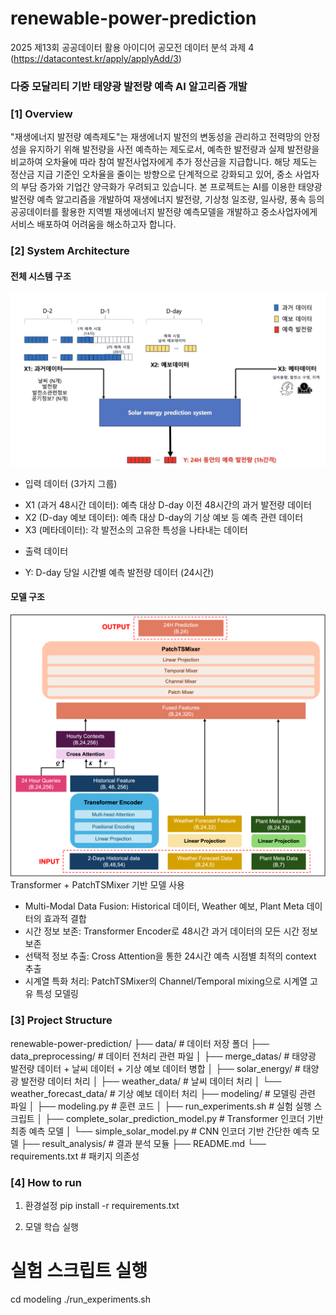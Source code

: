 # renewable-power-prediction
2025 제13회 공공데이터 활용 아이디어 공모전 데이터 분석 과제 4
(https://datacontest.kr/apply/applyAdd/3)

### 다중 모달리티 기반 태양광 발전량 예측 AI 알고리즘 개발

### [1] Overview

"재생에너지 발전량 예측제도"는 재생에너지 발전의 변동성을 관리하고 전력망의 안정성을 유지하기 위해 발전량을 사전 예측하는 제도로서, 예측한 발전량과 실제 발전량을 비교하여 오차율에 따라 참여 발전사업자에게 추가 정산금을 지급합니다. 해당 제도는 정산금 지급 기준인 오차율을 줄이는 방향으로 단계적으로 강화되고 있어, 중소 사업자의 부담 증가와 기업간 양극화가 우려되고 있습니다. 
본 프로젝트는 AI를 이용한 태양광 발전량 예측 알고리즘을 개발하여 재생에너지 발전량, 기상청 일조량, 일사량, 풍속 등의 공공데이터를 활용한 지역별 재생에너지 발전량 예측모델을 개발하고 중소사업자에게 서비스 배포하여 어려움을 해소하고자 합니다.

### [2] System Architecture 
#### 전체 시스템 구조
![System Diagram](assets/system_diagram.png)
* 입력 데이터 (3가지 그룹)
- X1 (과거 48시간 데이터): 예측 대상 D-day 이전 48시간의 과거 발전량 데이터
- X2 (D-day 예보 데이터): 예측 대상 D-day의 기상 예보 등 예측 관련 데이터
- X3 (메타데이터): 각 발전소의 고유한 특성을 나타내는 데이터

* 출력 데이터
- Y: D-day 당일 시간별 예측 발전량 데이터 (24시간)

#### 모델 구조
![Model Architecture](assets/model.png)
Transformer + PatchTSMixer 기반 모델 사용
- Multi-Modal Data Fusion: Historical 데이터, Weather 예보, Plant Meta 데이터의 효과적 결합
- 시간 정보 보존: Transformer Encoder로 48시간 과거 데이터의 모든 시간 정보 보존
- 선택적 정보 추출: Cross Attention을 통한 24시간 예측 시점별 최적의 context 추출
- 시계열 특화 처리: PatchTSMixer의 Channel/Temporal mixing으로 시계열 고유 특성 모델링

### [3] Project Structure

renewable-power-prediction/
├── data/                                  # 데이터 저장 폴더
├── data_preprocessing/                    # 데이터 전처리 관련 파일
│   ├── merge_datas/                       # 태양광 발전량 데이터 + 날씨 데이터 + 기상 예보 데이터 병합
│   ├── solar_energy/                      # 태양광 발전량 데이터 처리
│   ├── weather_data/                      # 날씨 데이터 처리
│   └── weather_forecast_data/             # 기상 예보 데이터 처리
├── modeling/                             # 모델링 관련 파일
│   ├── modeling.py                       # 훈련 코드
│   ├── run_experiments.sh                # 실험 실행 스크립트
│   ├── complete_solar_prediction_model.py # Transformer 인코더 기반 최종 예측 모델
│   └── simple_solar_model.py             # CNN 인코더 기반 간단한 예측 모델
├── result_analysis/                      # 결과 분석 모듈
├── README.md
└── requirements.txt                      # 패키지 의존성

### [4] How to run

1. 환경설정
pip install -r requirements.txt

2. 모델 학습 실행
# 실험 스크립트 실행
cd modeling
./run_experiments.sh